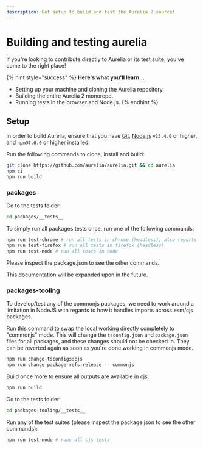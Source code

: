 ```yaml
---
description: Get setup to build and test the Aurelia 2 source!
---
```


# Building and testing aurelia

If you're looking to contribute directly to Aurelia or its test suite, you've come to the right place!

{% hint style="success" %}
**Here's what you'll learn...**

* Setting up your machine and cloning the Aurelia repository.
* Building the entire Aurelia 2 monorepo.
* Running tests in the browser and Node.js.
{% endhint %}

## Setup

In order to build Aurelia, ensure that you have [Git](https://git-scm.com/downloads), [Node.js](https://nodejs.org/) `v15.4.0` or higher, and `npm@7.0.0` or higher installed.

Run the following commands to clone, install and build:

```bash
git clone https://github.com/aurelia/aurelia.git && cd aurelia
npm ci
npm run build
```

### packages

Go to the tests folder:

```bash
cd packages/__tests__
```

To simply run all packages tests once, run one of the following commands:

```bash
npm run test-chrome # run all tests in chrome (headless), also reports code coverage
npm run test-firefox # run all tests in firefox (headless)
npm run test-node # run all tests in node
```

Please inspect the package.json to see the other commands.

This documentation will be expanded upon in the future.

### packages-tooling

To develop/test any of the commonjs packages, we need to work around a limitation in NodeJS with regards to how it handles imports across esm/cjs packages.

Run this command to swap the local working directly completely to "commonjs" mode. This will change the `tsconfig.json` and `package.json` files for all packages, and these changes should not be checked in. They can be reverted again as soon as you're done working in commonjs mode.

```bash
npm run change-tsconfigs:cjs
npm run change-package-refs:release -- commonjs
```

Build once more to ensure all outputs are available in cjs:

```bash
npm run build
```

Go to the tests folder:

```bash
cd packages-tooling/__tests__
```

Run any of the test suites \(please inspect the package.json to see the other commands\):

```bash
npm run test-node # runs all cjs tests
```

